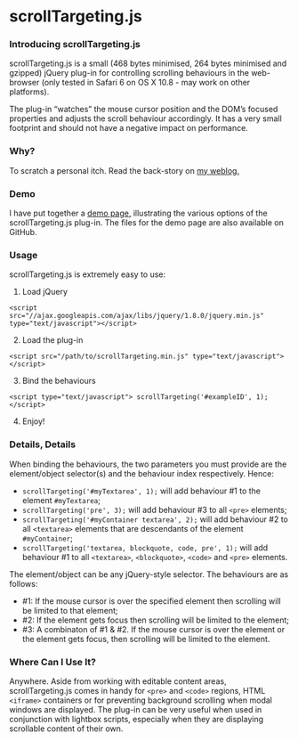 # scrollTargeting.js

### Introducing scrollTargeting.js

scrollTargeting.js is a small (468 bytes minimised, 264 bytes minimised and gzipped) jQuery plug-in for controlling scrolling behaviours in the web-browser (only tested in Safari 6 on OS X 10.8 - may work on other platforms).

The plug-in “watches” the mouse cursor position and the DOM’s focused properties and adjusts the scroll behaviour accordingly. It has a very small footprint and should not have a negative impact on performance.

### Why?

To scratch a personal itch. Read the back-story on [my weblog.](http://darkblue.sdf.org/weblog/post/scroll-targeting)

### Demo

I have put together a [demo page,](http://darkblue.sdf.org/lab/scrollTargeting/) illustrating the various options of the scrollTargeting.js plug-in. The files for the demo page are also available on GitHub.

### Usage

scrollTargeting.js is extremely easy to use:

1) Load jQuery

`<script src="//ajax.googleapis.com/ajax/libs/jquery/1.8.0/jquery.min.js" type="text/javascript"></script>`

2) Load the plug-in

`<script src="/path/to/scrollTargeting.min.js" type="text/javascript"></script>`

3) Bind the behaviours

`<script type="text/javascript"> scrollTargeting('#exampleID', 1); </script>`

4) Enjoy!

### Details, Details

When binding the behaviours, the two parameters you must provide are the element/object selector(s) and the behaviour index respectively. Hence:

* `scrollTargeting('#myTextarea', 1);` will add behaviour #1 to the element `#myTextarea`;
* `scrollTargeting('pre', 3);` will add behaviour #3 to all `<pre>` elements;
* `scrollTargeting('#myContainer textarea', 2);` will add behaviour #2 to all `<textarea>` elements that are descendants of the element `#myContainer`;
* `scrollTargeting('textarea, blockquote, code, pre', 1);` will add behaviour #1 to all `<textarea>`, `<blockquote>`, `<code>` and `<pre>` elements.

The element/object can be any jQuery-style selector. The behaviours are as follows:

* #1: If the mouse cursor is over the specified element then scrolling will be limited to that element;
* #2: If the element gets focus then scrolling will be limited to the element;
* #3: A combinaton of #1 & #2. If the mouse cursor is over the element or the element gets focus, then scrolling will be limited to the element.

### Where Can I Use It?

Anywhere. Aside from working with editable content areas, scrollTargeting.js comes in handy for `<pre>` and `<code>` regions, HTML `<iframe>` containers or for preventing background scrolling when modal windows are displayed. The plug-in can be very useful when used in conjunction with lightbox scripts, especially when they are displaying scrollable content of their own.